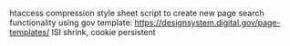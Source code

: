 htaccess compression
style sheet
script to create new page
search functionality
using gov template: https://designsystem.digital.gov/page-templates/
ISI shrink, cookie persistent
